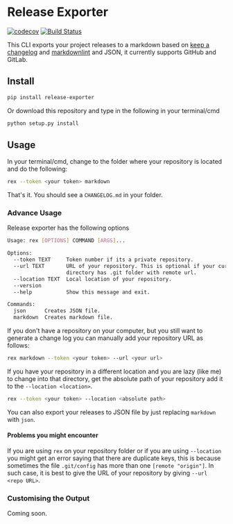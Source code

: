 # Release Exporter

[![codecov](https://codecov.io/gh/akshaybabloo/release-exporter/branch/master/graph/badge.svg)](https://codecov.io/gh/akshaybabloo/release-exporter) [![Build Status](https://travis-ci.org/akshaybabloo/release-exporter.svg?branch=master)](https://travis-ci.org/akshaybabloo/release-exporter)

This CLI exports your project releases to a markdown based on [keep a changelog](http://keepachangelog.com/en/1.0.0/) and [markdownlint](https://github.com/DavidAnson/markdownlint) and JSON, it currently supports GitHub and GitLab.

## Install

```bash
pip install release-exporter
```

Or download this repository and type in the following in your terminal/cmd

```bash
python setup.py install
```

## Usage

In your terminal/cmd, change to the folder where your repository is located and do the following:

```bash
rex --token <your token> markdown
```

That's it. You should see a `CHANGELOG.md` in your folder.


### Advance Usage

Release exporter has the following options

```bash
Usage: rex [OPTIONS] COMMAND [ARGS]...

Options:
  --token TEXT     Token number if its a private repository.
  --url TEXT       URL of your repository. This is optional if your current
                   directory has .git folder with remote url.
  --location TEXT  Local location of your repository.
  --version
  --help           Show this message and exit.

Commands:
  json      Creates JSON file.
  markdown  Creates markdown file.
```

If you don't have a repository on your computer, but you still want to generate a change log you can manually add your repository URL as follows:

```bash
rex markdown --token <your token> --url <your url>
```

If you have your repository in a different location and you are lazy (like me) to change into that directory, get the absolute path of your repository add it to the `--location <location>`.

```bash
rex --token <your token> --location <absolute path>
```

You can also export your releases to JSON file by just replacing `markdown` with `json`.

#### Problems you might encounter

If you are using `rex` on your repository folder or if you are using `--location` you might get an error saying that there are duplicate keys, this is because sometimes the file `.git/config` has more than one `[remote "origin"]`. In such case, it is best to give the URL of your repository by giving `--url <repo URL>`.

### Customising the Output

Coming soon.
